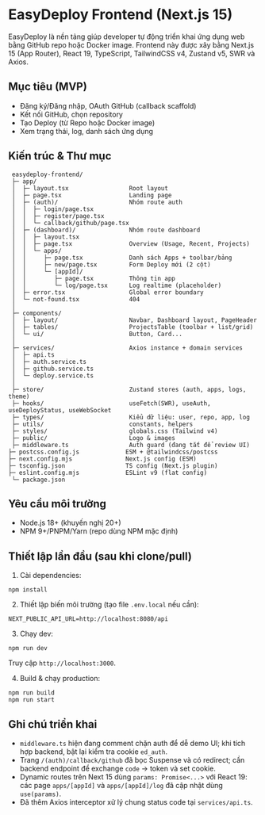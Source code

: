 # EasyDeploy Frontend (Next.js 15)

EasyDeploy là nền tảng giúp developer tự động triển khai ứng dụng web bằng GitHub repo hoặc Docker image. Frontend này được xây bằng Next.js 15 (App Router), React 19, TypeScript, TailwindCSS v4, Zustand v5, SWR và Axios.

## Mục tiêu (MVP)
- Đăng ký/Đăng nhập, OAuth GitHub (callback scaffold)
- Kết nối GitHub, chọn repository
- Tạo Deploy (từ Repo hoặc Docker image)
- Xem trạng thái, log, danh sách ứng dụng

## Kiến trúc & Thư mục
```
 easydeploy-frontend/
 ├─ app/
 │  ├─ layout.tsx                 Root layout
 │  ├─ page.tsx                   Landing page
 │  ├─ (auth)/                    Nhóm route auth
 │  │  ├─ login/page.tsx
 │  │  ├─ register/page.tsx
 │  │  └─ callback/github/page.tsx
 │  ├─ (dashboard)/               Nhóm route dashboard
 │  │  ├─ layout.tsx
 │  │  ├─ page.tsx                Overview (Usage, Recent, Projects)
 │  │  └─ apps/
 │  │     ├─ page.tsx             Danh sách Apps + toolbar/bảng
 │  │     ├─ new/page.tsx         Form Deploy mới (2 cột)
 │  │     └─ [appId]/
 │  │        ├─ page.tsx          Thông tin app
 │  │        └─ log/page.tsx      Log realtime (placeholder)
 │  ├─ error.tsx                  Global error boundary
 │  └─ not-found.tsx              404
 │
 ├─ components/
 │  ├─ layout/                    Navbar, Dashboard layout, PageHeader
 │  ├─ tables/                    ProjectsTable (toolbar + list/grid)
 │  └─ ui/                        Button, Card...
 │
 ├─ services/                     Axios instance + domain services
 │  ├─ api.ts
 │  ├─ auth.service.ts
 │  ├─ github.service.ts
 │  └─ deploy.service.ts
 │
 ├─ store/                        Zustand stores (auth, apps, logs, theme)
 ├─ hooks/                        useFetch(SWR), useAuth, useDeployStatus, useWebSocket
 ├─ types/                        Kiểu dữ liệu: user, repo, app, log
 ├─ utils/                        constants, helpers
 ├─ styles/                       globals.css (Tailwind v4)
 ├─ public/                       Logo & images
 ├─ middleware.ts                 Auth guard (đang tắt để review UI)
├─ postcss.config.js             ESM + @tailwindcss/postcss
├─ next.config.mjs               Next.js config (ESM)
├─ tsconfig.json                 TS config (Next.js plugin)
├─ eslint.config.mjs             ESLint v9 (flat config)
 └─ package.json
```

## Yêu cầu môi trường
- Node.js 18+ (khuyến nghị 20+)
- NPM 9+/PNPM/Yarn (repo dùng NPM mặc định)

## Thiết lập lần đầu (sau khi clone/pull)
1) Cài dependencies:
```
npm install
```
2) Thiết lập biến môi trường (tạo file `.env.local` nếu cần):
```
NEXT_PUBLIC_API_URL=http://localhost:8080/api
```
3) Chạy dev:
```
npm run dev
```
Truy cập `http://localhost:3000`.

4) Build & chạy production:
```
npm run build
npm run start
```

## Ghi chú triển khai
- `middleware.ts` hiện đang comment chặn auth để dễ demo UI; khi tích hợp backend, bật lại kiểm tra cookie `ed_auth`.
- Trang `/(auth)/callback/github` đã bọc Suspense và có redirect; cần backend endpoint để exchange `code` -> token và set cookie.
- Dynamic routes trên Next 15 dùng `params: Promise<...>` với React 19: các page `apps/[appId]` và `apps/[appId]/log` đã cập nhật dùng `use(params)`.
- Đã thêm Axios interceptor xử lý chung status code tại `services/api.ts`.
